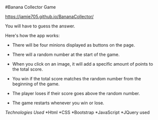 #Banana Collector Game

https://jamie705.github.io/BananaCollector/

You will have to guess the answer. 

Here's how the app works:

   * There will be four minions displayed as buttons on the page.

   * There will a random number at the start of the game.

   * When you click on an image, it will add a specific amount of points to the total score. 

   * You win if the total score matches the random number from the beginning of the game.

   * The player loses if their score goes above the random number.

   * The game restarts whenever you win or lose.

*Technologies Used*
*Html
*CSS
*Bootstrap
*JavaScript
*JQuery used
